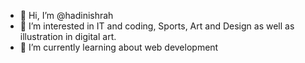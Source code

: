 - 👋 Hi, I’m @hadinishrah
- 👀 I’m interested in IT and coding, Sports, Art and Design as well as illustration in digital art.
- 🌱 I’m currently learning about web development 

<!---
hadinishrah/hadinishrah is a ✨ special ✨ repository because its `README.md` (this file) appears on your GitHub profile.
You can click the Preview link to take a look at your changes.
--->
